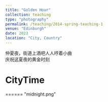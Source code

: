 ```yaml
---
title: "Golden Hour"
collection: teaching
type: "photography"
permalink: /teaching/2014-spring-teaching-1
venue: "Edinburgh"
date: 2023
location: "City, Country"
---
```


仲夏夜，街道上酒吧人人哼着小曲  
庆祝这夏夜的黄金时刻

# CityTime
======
"midnight.png"
